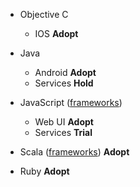 
  - Objective C
    - IOS **Adopt**

  - Java
    - Android **Adopt**
    - Services **Hold**

  - JavaScript ([frameworks](frameworks/JavaScript.md))
    - Web UI **Adopt**
    - Services **Trial**

  - Scala ([frameworks](frameworks/Scala.md)) **Adopt**

  - Ruby **Adopt**
